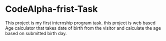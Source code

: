 # CodeAlpha-frist-Task
This project is my first internship program task. this project is web based Age calculator that takes date of birth from the visitor and calculate the age based on submitted birth day.
